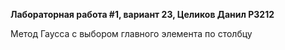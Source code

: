 **Лабораторная работа #1, вариант 23, Целиков Данил P3212**

Метод Гаусса с выбором главного элемента по столбцу
